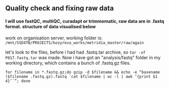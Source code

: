 ## Quality check and fixing raw data

#### I will use fastQC, multiQC, curadapt or trimmomatic, raw data are in .fastq format. structure of data visualised below

work on organisation server, working folder is: `/mnt/SSD4TB/PROJECTS/kozyreva_works/metridia_master/raw/again`

let's look to the files, before i had had .fastq.tar archive, so `tar -xf P017.fastq.tar` was made.
Now i have got an "analysis/fastq" folder in my working directory, which contains a bunch of .fastq.gz files. 


```
for filename in *.fastq.gz;do gzip -d $filename && echo -e “basename ($filename .fastq.gz).fastq `cat $filename | wc -l | awk ‘{print $1 4}’`”; done
```
